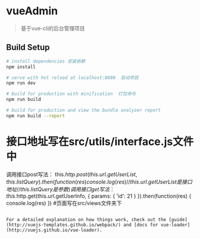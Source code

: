 # vueAdmin

> 基于vue-cli的后台管理项目

## Build Setup

``` bash
# install dependencies 安装依赖
npm install

# serve with hot reload at localhost:8080  启动项目
npm run dev

# build for production with minification  打包命令
npm run build

# build for production and view the bundle analyzer report
npm run build --report
```

# 接口地址写在src/utils/interface.js文件中
调用接口post写法：
this.$http.post(this.url.getUserList,this.listQuery).then(function(res){
	console.log(res)
	//this.url.getUserList是接口地址
	//this.listQuery是参数
})
调用接口get写法：
this.$http.get(this.url.getUserInfo, {
	params: {
		'id': 21
	}
}).then(function(res) {
	console.log(res)
})
#页面写在src/views文件夹下
```

For a detailed explanation on how things work, check out the [guide](http://vuejs-templates.github.io/webpack/) and [docs for vue-loader](http://vuejs.github.io/vue-loader).
